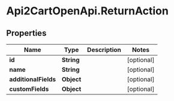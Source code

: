 # Api2CartOpenApi.ReturnAction

## Properties

Name | Type | Description | Notes
------------ | ------------- | ------------- | -------------
**id** | **String** |  | [optional] 
**name** | **String** |  | [optional] 
**additionalFields** | **Object** |  | [optional] 
**customFields** | **Object** |  | [optional] 


